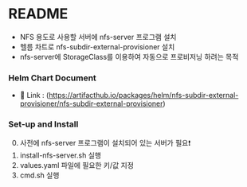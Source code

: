 # README

- NFS 용도로 사용할 서버에 nfs-server 프로그램 설치
- 헬름 차트로 nfs-subdir-external-provisioner 설치
- nfs-server에 StorageClass를 이용하여 자동으로 프로비저닝 하려는 목적

### Helm Chart Document

- 🔗 Link : (https://artifacthub.io/packages/helm/nfs-subdir-external-provisioner/nfs-subdir-external-provisioner)

### Set-up and Install

0. 사전에 nfs-server 프로그램이 설치되어 있는 서버가 필요❗️
1. install-nfs-server.sh 실행
2. values.yaml 파일에 필요한 키/값 지정
3. cmd.sh 실행
